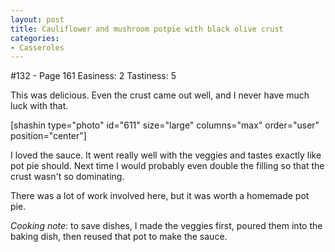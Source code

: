 ```yaml
---
layout: post
title: Cauliflower and mushroom potpie with black olive crust
categories:
- Casseroles
---
```


#132 - Page 161
Easiness: 2
Tastiness: 5

This was delicious. Even the crust came out well, and I never have much luck with that.

[shashin type="photo" id="611" size="large" columns="max" order="user" position="center"]

I loved the sauce. It went really well with the veggies and tastes exactly like pot pie should. Next time I would probably even double the filling so that the crust wasn't so dominating.

There was a lot of work involved here, but it was worth a homemade pot pie.

_Cooking note_: to save dishes, I made the veggies first, poured them into the baking dish, then reused that pot to make the sauce.
